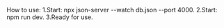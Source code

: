 How to use:
1.Start: npx json-server --watch db.json --port 4000.
2.Start: npm run dev.
3.Ready for use.
